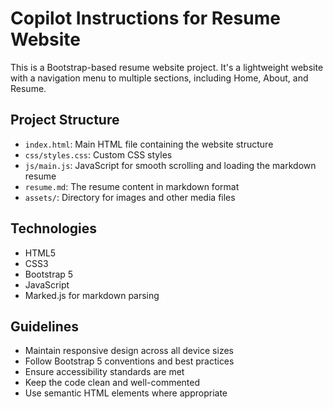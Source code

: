 <!-- Use this file to provide workspace-specific custom instructions to Copilot. For more details, visit https://code.visualstudio.com/docs/copilot/copilot-customization#_use-a-githubcopilotinstructionsmd-file -->

# Copilot Instructions for Resume Website

This is a Bootstrap-based resume website project. It's a lightweight website with a navigation menu to multiple sections, including Home, About, and Resume.

## Project Structure
- `index.html`: Main HTML file containing the website structure
- `css/styles.css`: Custom CSS styles 
- `js/main.js`: JavaScript for smooth scrolling and loading the markdown resume
- `resume.md`: The resume content in markdown format
- `assets/`: Directory for images and other media files

## Technologies
- HTML5
- CSS3
- Bootstrap 5
- JavaScript
- Marked.js for markdown parsing

## Guidelines
- Maintain responsive design across all device sizes
- Follow Bootstrap 5 conventions and best practices
- Ensure accessibility standards are met
- Keep the code clean and well-commented
- Use semantic HTML elements where appropriate
